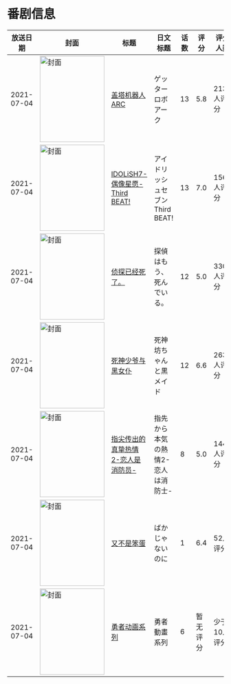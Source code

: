 # 番剧信息

|放送日期|封面|标题|日文标题|话数|评分|评分人数|
|---|---|---|---|---|---|---|
|2021-07-04|<img src="//lain.bgm.tv/pic/cover/c/3b/c1/318261_1Vhkx.jpg" alt="封面" style="width:150px;height:200px;object-fit:cover;">|[盖塔机器人ARC](https://bangumi.tv/subject/318261)|ゲッターロボ アーク|13|5.8|213人评分|
|2021-07-04|<img src="//lain.bgm.tv/pic/cover/c/64/62/323960_EemE9.jpg" alt="封面" style="width:150px;height:200px;object-fit:cover;">|[IDOLiSH7-偶像星愿- Third BEAT!](https://bangumi.tv/subject/323960)|アイドリッシュセブン Third BEAT!|13|7.0|156人评分|
|2021-07-04|<img src="//lain.bgm.tv/pic/cover/c/e0/8e/325727_vvez2.jpg" alt="封面" style="width:150px;height:200px;object-fit:cover;">|[侦探已经死了。](https://bangumi.tv/subject/325727)|探偵はもう、死んでいる。|12|5.0|3305人评分|
|2021-07-04|<img src="//lain.bgm.tv/pic/cover/c/21/99/327055_s19V6.jpg" alt="封面" style="width:150px;height:200px;object-fit:cover;">|[死神少爷与黑女仆](https://bangumi.tv/subject/327055)|死神坊ちゃんと黒メイド|12|6.6|2630人评分|
|2021-07-04|<img src="/img/no_icon_subject.png" alt="封面" style="width:150px;height:200px;object-fit:cover;">|[指尖传出的真挚热情2-恋人是消防员-](https://bangumi.tv/subject/332655)|指先から本気の熱情2-恋人は消防士-|8|5.0|144人评分|
|2021-07-04|<img src="//lain.bgm.tv/pic/cover/c/ba/0d/340924_bUNqT.jpg" alt="封面" style="width:150px;height:200px;object-fit:cover;">|[又不是笨蛋](https://bangumi.tv/subject/340924)|ばかじゃないのに|1|6.4|52人评分|
|2021-07-04|<img src="//lain.bgm.tv/pic/cover/c/7a/83/340998_hS45c.jpg" alt="封面" style="width:150px;height:200px;object-fit:cover;">|[勇者动画系列](https://bangumi.tv/subject/340998)|勇者動畫系列|6|暂无评分|少于10人评分|
